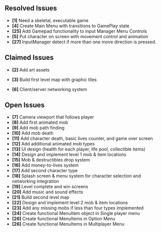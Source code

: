 ## Resolved Issues ##
- **[1]** Need a skeletal, executable game
- **[4]** Create Main Menu with transitions to GamePlay state
- **[25]** Add Gamepad functionality to input Manager Menu Controls
- **[5]** Put character on screen with movement control and animation
- **[27]** InputManager detect if more than one move direction is pressed.

## Claimed Issues ##
- **[2]** Add art assets
- **[3]** Build first level map with graphic tiles

- **[6]** Client/server networking system

## Open Issues ##
- **[7]** Camera viewport that follows player
- **[8]** Add first animated mob
- **[9]** Add mob path finding
- **[10]** Add mob death
- **[11]** Add character death, basic lives counter, and game over screen
- **[12]** Add additional animated mob types
- **[13]** UI design (health for each player, life pool, collectible items)
- **[14]** Design and implement level 1 mob & item locations
- **[15]** Mob & destructibles drop system
- **[16]** Add money-to-lives system
- **[17]** Add second character type
- **[18]** Splash screen & menu system for character selection and networking integration
- **[19]** Level complete and win screens
- **[20]** Add music and sound effects
- **[21]** Build second level map
- **[22]** Design and implement level 2 mob & item locations
- **[23]** Add any missing mobs if less than four types implemented
- **[24]** Create functional MenuItem object in Single player menu
- **[26]** Create functional MenuItems in Option Menu
- **[26]** Create functional MenuItems in Multiplayer Menu

